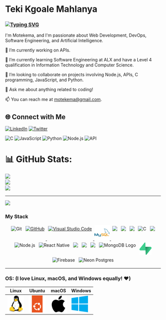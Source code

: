 # Teki Kgoale Mahlanya

### [![Typing SVG](https://readme-typing-svg.herokuapp.com?font=comfortaa&color=016EEA&size=30&width=502&lines=+Software+Engineer;Full-Stack+Web+Developer!;Web+and+App+developer)](https://git.io/typing-svg)
I'm Motekema, and I'm passionate about Web Development, DevOps, Software Engineering, and Artificial Intelligence.

🔭 I’m currently working on APIs.

🌱 I’m currently learning Software Engineering at ALX and have a Level 4 qualification in Information Technology and Computer Science.

💃 I’m looking to collaborate on projects involving Node.js, APIs, C programming, JavaScript, and Python.

💬 Ask me about anything related to coding!

📫 You can reach me at [motekema@gmail.com](mailto:motekema@gmail.com).


## 🌐 Connect with Me
[![LinkedIn](https://img.shields.io/badge/LinkedIn-Connect-blue)](www.linkedin.com/in/motekema-mahlanya-58ab22230)
[![Twitter](https://img.shields.io/badge/Twitter-Follow-blue)](https://twitter.com/Motekema)
	


![C](https://img.shields.io/badge/Language-C-blue)
![JavaScript](https://img.shields.io/badge/Language-JavaScript-yellow)
![Python](https://img.shields.io/badge/Language-Python-green)
![Node.js](https://img.shields.io/badge/Backend-Node.js-brightgreen)
![API](https://img.shields.io/badge/API-RESTful-orange)


# 📊 GitHub Stats:
![](https://github-readme-stats.vercel.app/api?username=Motekema&theme=dark&hide_border=false&include_all_commits=false&count_private=false)<br/>
![](https://github-readme-streak-stats.herokuapp.com/?user=Motekema&theme=dark&hide_border=false)<br/>
![](https://github-readme-stats.vercel.app/api/top-langs/?username=Motekema&theme=dark&hide_border=false&include_all_commits=false&count_private=false&layout=compact)

---
[![](https://visitcount.itsvg.in/api?id=Motekema&icon=2&color=13)](https://visitcount.itsvg.in)

<!-- Proudly created with GPRM ( https://gprm.itsvg.in ) -->

### My Stack

<p align="center">
<img  src="https://cdn.jsdelivr.net/gh/devicons/devicon/icons/git/git-original.svg" alt="Git"  height="40" style="vertical-align:top; margin:4px">
<a href="https://github.com/Motekema target="_blank" rel="noreferrer"> 
<img  src="https://encrypted-tbn0.gstatic.com/images?q=tbn:ANd9GcSuZ3SKA8cR3JS27Y_ijrqVSHjoDKjM_bhK7Q&usqp=CAU" alt="GitHub"  height="40" style="vertical-align:top;   margin:4px">
</a>
<a href="https://code.visualstudio.com/download" target="_blank" rel="noreferrer">
<img src="https://cdn.jsdelivr.net/gh/devicons/devicon/icons/vscode/vscode-original.svg" alt="Visual Studio Code" height="40" style="vertical-align:top; margin:4px">
</a>
<a href="https://www.mysql.com/" target="_blank" rel="noreferrer"> <img src="https://raw.githubusercontent.com/devicons/devicon/master/icons/mysql/mysql-original-wordmark.svg" alt="mysql" height="50"/> </a> 
<img src="https://user-images.githubusercontent.com/76790341/190482427-414de214-10ea-4b75-9949-9d2e51c50b09.png" height="40" style="vertical-align:top; margin:4px">
<img src="https://user-images.githubusercontent.com/76790341/190482899-5367a114-82bb-48e4-987e-d371df18d545.png" height="40" style="vertical-align:top; margin:4px">
<img src="https://user-images.githubusercontent.com/76790341/187140476-61664fc5-1562-48a3-a5a5-f2f6d8ac917f.png" height="40" style="vertical-align:top; margin:4px">
<img src="https://cdn.jsdelivr.net/gh/devicons/devicon/icons/c/c-original.svg" alt="C" height="40" style="vertical-align:top; margin:4px">

<img src="https://user-images.githubusercontent.com/76790341/187142840-1acfcea2-a215-4f56-b11e-216fc8aa885b.png" height="40" style="vertical-align:top; margin:4px">
<img src="https://upload.wikimedia.org/wikipedia/commons/d/d9/Node.js_logo.svg" alt="Node.js" height="40" style="vertical-align:top; margin:4px">

<img src="https://reactnative.dev/img/header_logo.svg" alt="React Native" height="40" style="vertical-align:top; margin:4px">
<img src="https://user-images.githubusercontent.com/76790341/187141391-bfad1a42-3cc2-4edd-903b-6d362ee63fc2.png" height="40" style="vertical-align:top; margin:4px">
<img src="https://user-images.githubusercontent.com/76790341/187142293-2280c369-2a56-4dcd-8547-df421d9421fe.png" height="40" style="vertical-align:top; margin:4px">
<img src="https://user-images.githubusercontent.com/76790341/187142409-fa9b3fc9-8e08-4870-b4d9-a630a3505339.png" height="40" style="vertical-align:top; margin:4px">
 <img src="https://img.icons8.com/color/452/mongodb.png" height="40" style="vertical-align:top; margin:4px" alt="MongoDB Logo">
<img src="https://raw.githubusercontent.com/supabase/supabase/master/packages/common/assets/images/supabase-logo-icon.svg" alt="Supabase" height="40" style="vertical-align:top; margin:4px">
 <img src="https://www.vectorlogo.zone/logos/firebase/firebase-icon.svg" alt="Firebase" height="40" style="vertical-align:top; margin:4px">
<img src="https://raw.githubusercontent.com/moteke/github-assets/main/neon-logo.png" alt="Neon Postgres" height="40" style="vertical-align:top; margin:4px" />


</p>
                                                                                                                                                    
---

### OS: (I love Linux, macOS, and Windows equally! ❤️)

| Linux | Ubuntu | macOS | Windows |
|----------|----------|----------|----------|
| <img src="https://github.com/devicons/devicon/blob/master/icons/linux/linux-original.svg" title="Linux" alt="Linux" width="55" height="55"/> | <img src="https://github.com/devicons/devicon/blob/master/icons/ubuntu/ubuntu-original.svg" title="Ubuntu" alt="Ubuntu" width="55" height="55"/> | <img src="https://github.com/devicons/devicon/blob/master/icons/apple/apple-original.svg" title="macOS" alt="macOS" width="55" height="55"/> | <img src="https://github.com/devicons/devicon/blob/master/icons/windows8/windows8-original.svg" title="Windows" alt="Windows" width="55" height="55"/> |

